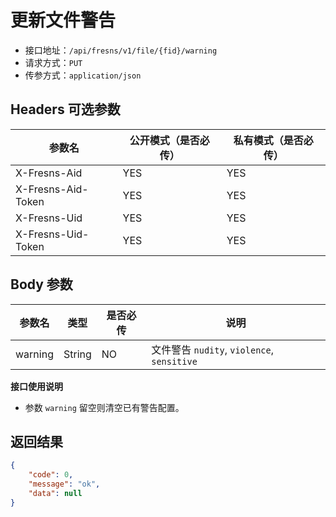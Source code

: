 # 更新文件警告

- 接口地址：`/api/fresns/v1/file/{fid}/warning`
- 请求方式：`PUT`
- 传参方式：`application/json`

## Headers 可选参数

| 参数名 | 公开模式（是否必传） | 私有模式（是否必传） |
| --- | --- | --- |
| X-Fresns-Aid | YES | YES |
| X-Fresns-Aid-Token | YES | YES |
| X-Fresns-Uid | YES | YES |
| X-Fresns-Uid-Token | YES | YES |

## Body 参数

| 参数名 | 类型 | 是否必传 | 说明 |
| --- | --- | --- | --- |
| warning | String | NO | 文件警告 `nudity`, `violence`, `sensitive` |

**接口使用说明**

- 参数 `warning` 留空则清空已有警告配置。

## 返回结果

```json
{
    "code": 0,
    "message": "ok",
    "data": null
}
```
